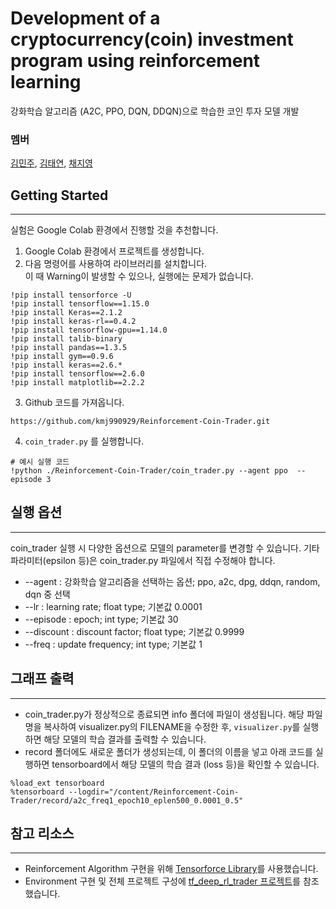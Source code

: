 # Development of a cryptocurrency(coin) investment program using reinforcement learning

강화학습 알고리즘 (A2C, PPO, DQN, DDQN)으로 학습한 코인 투자 모델 개발

###  멤버
[김민주](https://github.com/kmj990929), [김태연](https://github.com/tykim5931), [채지영](https://github.com/chaejiyeong)  

## Getting Started
---
실험은 Google Colab 환경에서 진행할 것을 추천합니다.
1. Google Colab 환경에서 프로젝트를 생성합니다.
2. 다음 명령어를 사용하여 라이브러리를 설치합니다.  
이 때 Warning이 발생할 수 있으나, 실행에는 문제가 없습니다.
```
!pip install tensorforce -U
!pip install tensorflow==1.15.0
!pip install Keras==2.1.2
!pip install keras-rl==0.4.2
!pip install tensorflow-gpu==1.14.0
!pip install talib-binary
!pip install pandas==1.3.5
!pip install gym==0.9.6
!pip install keras==2.6.*
!pip install tensorflow==2.6.0
!pip install matplotlib==2.2.2
```
3. Github 코드를 가져옵니다.
```
https://github.com/kmj990929/Reinforcement-Coin-Trader.git
```
4. `coin_trader.py` 를 실행합니다.
```
# 예시 실행 코드
!python ./Reinforcement-Coin-Trader/coin_trader.py --agent ppo  --episode 3  
```  

## 실행 옵션
---
coin_trader 실행 시 다양한 옵션으로 모델의 parameter를 변경할 수 있습니다. 기타 파라미터(epsilon 등)은 coin_trader.py 파일에서 직접 수정해야 합니다.  

* --agent : 강화학습 알고리즘을 선택하는 옵션; ppo, a2c, dpg, ddqn, random, dqn 중 선택
* --lr : learning rate; float type; 기본값 0.0001
* --episode : epoch; int type; 기본값 30
* --discount : discount factor; float type; 기본값 0.9999
* --freq : update frequency; int type; 기본값 1


## 그래프 출력
---
* coin_trader.py가 정상적으로 종료되면 info 폴더에 파일이 생성됩니다.
해당 파일명을 복사하여 visualizer.py의 FILENAME을 수정한 후, `visualizer.py`를 실행하면 해당 모델의 학습 결과를 출력할 수 있습니다.    
* record 폴더에도 새로운 폴더가 생성되는데, 이 폴더의 이름을 넣고 아래 코드를 실행하면 tensorboard에서 해당 모델의 학습 결과 (loss 등)을 확인할 수 있습니다.
```
%load_ext tensorboard
%tensorboard --logdir="/content/Reinforcement-Coin-Trader/record/a2c_freq1_epoch10_eplen500_0.0001_0.5"
``` 


## 참고 리소스
---
* Reinforcement Algorithm 구현을 위해 [Tensorforce Library](https://github.com/tensorforce/tensorforce)를 사용했습니다.
* Environment 구현 및 전체 프로젝트 구성에 [tf_deep_rl_trader 프로젝트](https://github.com/miroblog/tf_deep_rl_trader)를 참조했습니다.
